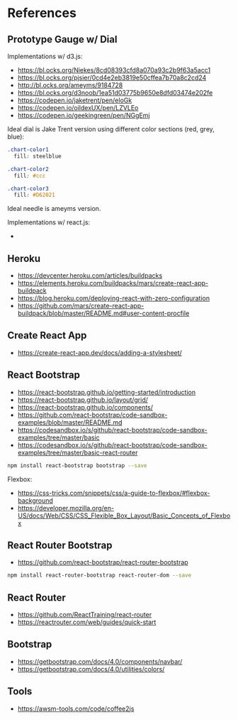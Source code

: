 # References

## Prototype Gauge w/ Dial

Implementations w/ d3.js:

  + https://bl.ocks.org/Niekes/8cd08393cfd8a070a93c2b9f63a5acc1
  + https://bl.ocks.org/pjsier/0cd4e2eb3819e50cffea7b70a8c2cd24
  + http://bl.ocks.org/ameyms/9184728
  + https://bl.ocks.org/d3noob/1ea51d03775b9650e8dfd03474e202fe
  + https://codepen.io/jaketrent/pen/eloGk
  + https://codepen.io/oildexUX/pen/LZVLEo
  + https://codepen.io/geekingreen/pen/NGgEmj


Ideal dial is Jake Trent version using different color sections (red, grey, blue):

```css
.chart-color1
  fill: steelblue

.chart-color2
  fill: #ccc

.chart-color3
  fill: #D62021
```

Ideal needle is ameyms version.

Implementations w/ react.js:

  +


## Heroku

  + https://devcenter.heroku.com/articles/buildpacks
  + https://elements.heroku.com/buildpacks/mars/create-react-app-buildpack
  + https://blog.heroku.com/deploying-react-with-zero-configuration
  + https://github.com/mars/create-react-app-buildpack/blob/master/README.md#user-content-procfile

## Create React App

  + https://create-react-app.dev/docs/adding-a-stylesheet/

## React Bootstrap

  + https://react-bootstrap.github.io/getting-started/introduction
  + https://react-bootstrap.github.io/layout/grid/
  + https://react-bootstrap.github.io/components/
  + https://github.com/react-bootstrap/code-sandbox-examples/blob/master/README.md
  + https://codesandbox.io/s/github/react-bootstrap/code-sandbox-examples/tree/master/basic
  + https://codesandbox.io/s/github/react-bootstrap/code-sandbox-examples/tree/master/basic-react-router

```sh
npm install react-bootstrap bootstrap --save
```

Flexbox:

  + https://css-tricks.com/snippets/css/a-guide-to-flexbox/#flexbox-background
  + https://developer.mozilla.org/en-US/docs/Web/CSS/CSS_Flexible_Box_Layout/Basic_Concepts_of_Flexbox

## React Router Bootstrap

  + https://github.com/react-bootstrap/react-router-bootstrap

```sh
npm install react-router-bootstrap react-router-dom --save
```

## React Router

  + https://github.com/ReactTraining/react-router
  + https://reactrouter.com/web/guides/quick-start

## Bootstrap

  + https://getbootstrap.com/docs/4.0/components/navbar/
  + https://getbootstrap.com/docs/4.0/utilities/colors/

## Tools

  + https://awsm-tools.com/code/coffee2js
